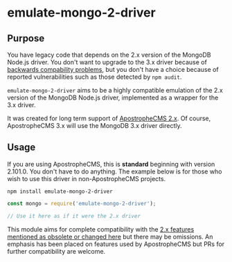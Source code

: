 # emulate-mongo-2-driver

## Purpose

You have legacy code that depends on the 2.x version of the MongoDB Node.js driver. You don't want to upgrade to the 3.x driver because of [backwards compability problems](https://github.com/mongodb/node-mongodb-native/blob/master/CHANGES_3.0.0.md), but you don't have a choice because of reported vulnerabilities such as those detected by `npm audit`.

`emulate-mongo-2-driver` aims to be a highly compatible emulation of the 2.x version of the MongoDB Node.js driver, implemented as a wrapper for the 3.x driver.

It was created for long term support of [ApostropheCMS 2.x](https://apostrophecms.com). Of course, ApostropheCMS 3.x will use the MongoDB 3.x driver directly.

## Usage

If you are using ApostropheCMS, this is **standard** beginning with version 2.101.0. You don't have to do anything. The example below is for those who wish to use this driver in non-ApostropheCMS projects.

```
npm install emulate-mongo-2-driver
```

```javascript
const mongo = require('emulate-mongo-2-driver');

// Use it here as if it were the 2.x driver
```

This module aims for complete compatibility with the [2.x features mentioned as obsolete or changed here](https://github.com/mongodb/node-mongodb-native/blob/master/CHANGES_3.0.0.md) but there may be omissions. An emphasis has been placed on features used by ApostropheCMS but PRs for further compatibility are welcome.
